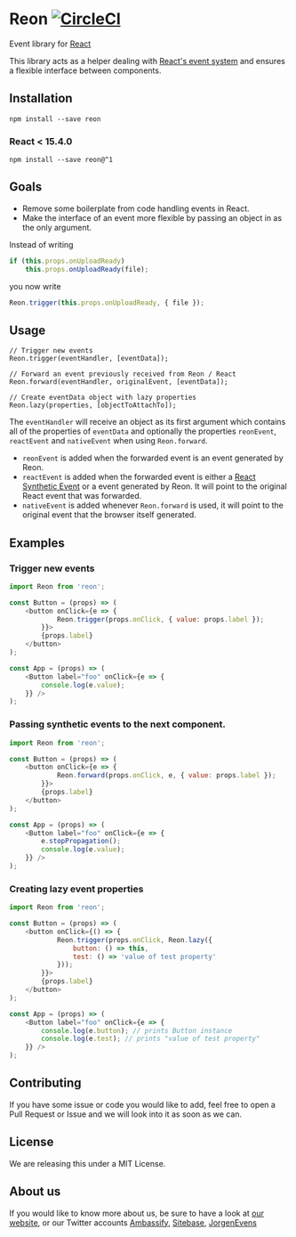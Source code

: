 # Reon [![CircleCI](https://circleci.com/gh/ambassify/reon.svg?style=svg)](https://circleci.com/gh/ambassify/reon)

Event library for [React](https://facebook.github.io/react/)

This library acts as a helper dealing with [React's event system](https://facebook.github.io/react/docs/events.html) and ensures a flexible interface between components.

## Installation

```
npm install --save reon
```

### React < 15.4.0

```
npm install --save reon@^1
```

## Goals

- Remove some boilerplate from code handling events in React.
- Make the interface of an event more flexible by passing an object in as the only argument.

Instead of writing
```js
if (this.props.onUploadReady)
    this.props.onUploadReady(file);
```

you now write
```js
Reon.trigger(this.props.onUploadReady, { file });
```

## Usage

```
// Trigger new events
Reon.trigger(eventHandler, [eventData]);

// Forward an event previously received from Reon / React
Reon.forward(eventHandler, originalEvent, [eventData]);

// Create eventData object with lazy properties
Reon.lazy(properties, [objectToAttachTo]);
```

The `eventHandler` will receive an object as its first argument which contains all of the properties of `eventData` and optionally the properties `reonEvent`, `reactEvent` and `nativeEvent` when using `Reon.forward`.

- `reonEvent` is added when the forwarded event is an event generated by Reon.
- `reactEvent` is added when the forwarded event is either a [React Synthetic Event](https://facebook.github.io/react/docs/events.html#syntheticevent) or a event generated by Reon. It will point to the original React event that was forwarded.
- `nativeEvent` is added whenever `Reon.forward` is used, it will point to the original event that the browser itself generated.

## Examples

### Trigger new events

```js
import Reon from 'reon';

const Button = (props) => (
    <button onClick={e => {
            Reon.trigger(props.onClick, { value: props.label });
        }}>
        {props.label}
    </button>
);

const App = (props) => (
    <Button label="foo" onClick={e => {
        console.log(e.value);
    }} />
);
```

### Passing synthetic events to the next component.

```js
import Reon from 'reon';

const Button = (props) => (
    <button onClick={e => {
            Reon.forward(props.onClick, e, { value: props.label });
        }}>
        {props.label}
    </button>
);

const App = (props) => (
    <Button label="foo" onClick={e => {
        e.stopPropagation();
        console.log(e.value);
    }} />
);
```

### Creating lazy event properties

```js
import Reon from 'reon';

const Button = (props) => (
    <button onClick={() => {
            Reon.trigger(props.onClick, Reon.lazy({
                button: () => this,
                test: () => 'value of test property'
            }));
        }}>
        {props.label}
    </button>
);

const App = (props) => (
    <Button label="foo" onClick={e => {
        console.log(e.button); // prints Button instance
        console.log(e.test); // prints "value of test property"
    }} />
);
```
## Contributing

If you have some issue or code you would like to add, feel free to open a Pull Request or Issue and we will look into it as soon as we can.

## License

We are releasing this under a MIT License.

## About us

If you would like to know more about us, be sure to have a look at [our website](https://www.ambassify.com), or our Twitter accounts [Ambassify](https://twitter.com/Ambassify), [Sitebase](https://twitter.com/Sitebase), [JorgenEvens](https://twitter.com/JorgenEvens)
